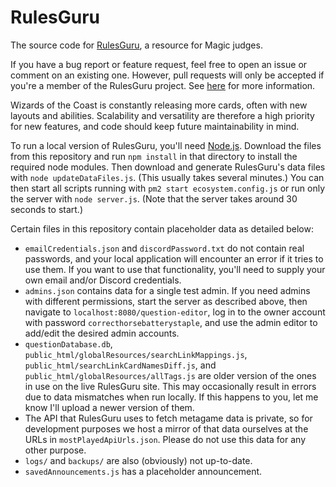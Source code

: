 # RulesGuru
The source code for [RulesGuru](http://rulesguru.net/), a resource for Magic judges.

If you have a bug report or feature request, feel free to open an issue or comment on an existing one. However, pull requests will only be accepted if you're a member of the RulesGuru project. See [here](https://rulesguru.net/get-involved) for more information.

Wizards of the Coast is constantly releasing more cards, often with new layouts and abilities. Scalability and versatility are therefore a high priority for new features, and code should keep future maintainability in mind.

To run a local version of RulesGuru, you'll need [Node.js](https://nodejs.org/en/). Download the files from this repository and run `npm install` in that directory to install the required node modules. Then download and generate RulesGuru's data files with `node updateDataFiles.js`. (This usually takes several minutes.) You can then start all scripts running with `pm2 start ecosystem.config.js` or run only the server with `node server.js`. (Note that the server takes around 30 seconds to start.)

Certain files in this repository contain placeholder data as detailed below:

* `emailCredentials.json` and `discordPassword.txt` do not contain real passwords, and your local application will encounter an error if it tries to use them. If you want to use that functionality, you'll need to supply your own email and/or Discord credentials.
* `admins.json` contains data for a single test admin. If you need admins with different permissions, start the server as described above, then navigate to `localhost:8080/question-editor`, log in to the owner account with password `correcthorsebatterystaple`, and use the admin editor to add/edit the desired admin accounts.
* `questionDatabase.db`, `public_html/globalResources/searchLinkMappings.js`, `public_html/searchLinkCardNamesDiff.js`, and `public_html/globalResources/allTags.js` are older version of the ones in use on the live RulesGuru site. This may occasionally result in errors due to data mismatches when run locally. If this happens to you, let me know I'll upload a newer version of them.
* The API that RulesGuru uses to fetch metagame data is private, so for development purposes we host a mirror of that data ourselves at the URLs in `mostPlayedApiUrls.json`. Please do not use this data for any other purpose.
* `logs/` and `backups/` are also (obviously) not up-to-date.
* `savedAnnouncements.js` has a placeholder announcement.
